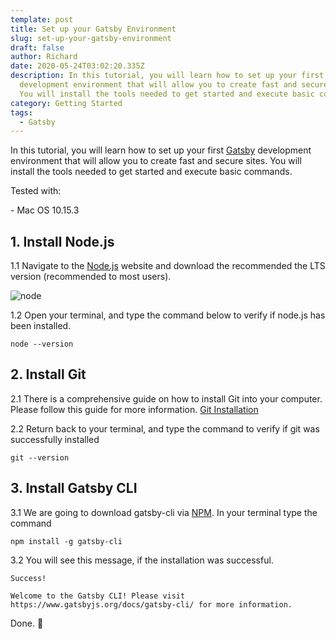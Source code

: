 ```yaml
---
template: post
title: Set up your Gatsby Environment
slug: set-up-your-gatsby-environment
draft: false
author: Richard
date: 2020-05-24T03:02:20.335Z
description: In this tutorial, you will learn how to set up your first Gatsby
  development environment that will allow you to create fast and secure sites.
  You will install the tools needed to get started and execute basic commands.
category: Getting Started
tags:
  - Gatsby
---
```

In this tutorial, you will learn how to set up your first [Gatsby](https://www.gatsbyjs.org) development environment that will allow you to create fast and secure sites. You will install the tools needed to get started and execute basic commands.

Tested with:

\- Mac OS 10.15.3

## 1. Install Node.js

1.1 Navigate to the [Node.js](https://nodejs.org/en/) website and download the recommended the LTS version (recommended to most users). 

![node](/media/node.png "node")

1.2 Open your terminal, and type the command below to verify if node.js has been installed.

```
node --version
```

## 2. Install Git

2.1 There is a comprehensive guide on how to install Git into your computer. Please follow this guide for more information. [Git Installation](https://www.atlassian.com/git/tutorials/install-git)

2.2 Return back to your terminal, and type the command to verify if git was successfully installed

```
git --version
```

## 3. Install Gatsby CLI

3.1 We are going to download gatsby-cli via [NPM](https://www.npmjs.com). In your terminal type the command

```
npm install -g gatsby-cli
```

3.2 You will see this message, if the installation was successful.

```
Success!

Welcome to the Gatsby CLI! Please visit https://www.gatsbyjs.org/docs/gatsby-cli/ for more information.
```

Done. 🙂